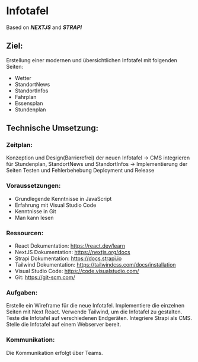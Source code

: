 # Infotafel

Based on ***NEXTJS*** and ***STRAPI***

## Ziel:
 Erstellung einer modernen und übersichtlichen Infotafel mit folgenden Seiten:

- Wetter
- StandortNews
- StandortInfos
- Fahrplan
- Essensplan
- Stundenplan

## Technische Umsetzung:

### Zeitplan:

Konzeption und Design(Barrierefrei) der neuen Infotafel -> CMS integrieren für Stundenplan, StandortNews und StandortInfos -> Implementierung der Seiten Testen und Fehlerbehebung Deployment und Release

### Voraussetzungen:

- Grundlegende Kenntnisse in JavaScript
- Erfahrung mit Visual Studio Code
- Kenntnisse in Git
- Man kann lesen

### Ressourcen:

- React Dokumentation: https://react.dev/learn
- NextJS Dokumentation: https://nextjs.org/docs
- Strapi Dokumentation: https://docs.strapi.io
- Tailwind Dokumentation: https://tailwindcss.com/docs/installation
- Visual Studio Code: https://code.visualstudio.com/
- Git: https://git-scm.com/

### Aufgaben:

Erstelle ein Wireframe für die neue Infotafel. Implementiere die einzelnen Seiten mit Next React. Verwende Tailwind, um die Infotafel zu gestalten. Teste die Infotafel auf verschiedenen Endgeräten. Integriere Strapi als CMS. Stelle die Infotafel auf einem Webserver bereit.

### Kommunikation:

Die Kommunikation erfolgt über Teams.
